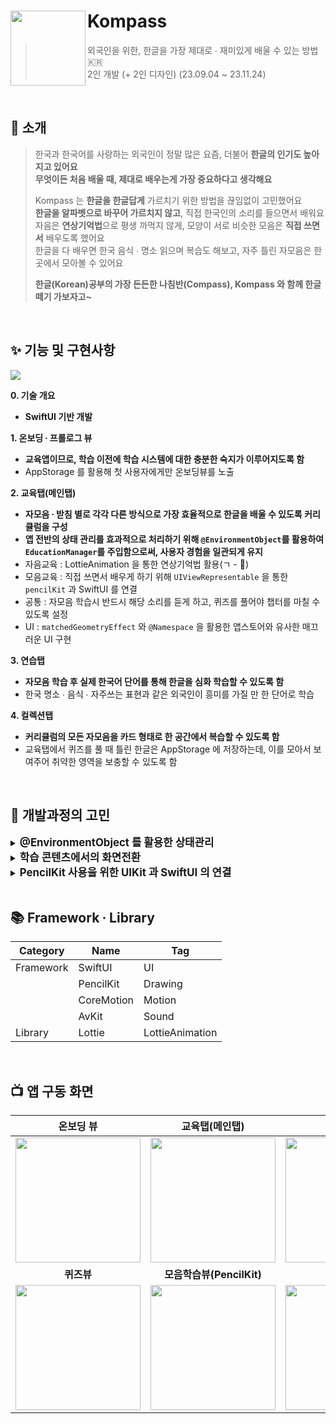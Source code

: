 
# Kompass<img src="https://github.com/chldudqlsdl/Kompass/assets/83645833/867f42d6-0f45-4ad6-a58d-ac3063953771" align=left width=120>

> 외국인을 위한, 한글을 가장 제대로 ∙ 재미있게 배울 수 있는 방법  🇰🇷  
> 2인 개발 (+ 2인 디자인) (23.09.04 ~ 23.11.24)

<br />

## 💭 소개

> 한국과 한국어를 사랑하는 외국인이 정말 많은 요즘, 더불어 **한글의 인기도 높아지고 있어요**  
> **무엇이든 처음 배울 때, 제대로 배우는게 가장 중요하다고 생각해요**
> 
> Kompass 는 **한글을 한글답게** 가르치기 위한 방법을 끊임없이 고민했어요  
> **한글을 알파벳으로 바꾸어 가르치지 않고**, 직접 한국인의 소리를 들으면서 배워요   
> 자음은 **연상기억법**으로 평생 까먹지 않게, 모양이 서로 비슷한 모음은 **직접 쓰면서** 배우도록 했어요  
> 한글을 다 배우면 한국 음식 ∙ 명소 읽으며 복습도 해보고, 자주 틀린 자모음은 한 곳에서 모아볼 수 있어요
> 
> **한글(Korean)공부의 가장 든든한 나침반(Compass), Kompass 와 함께 한글 떼기 가보자고~**



<br />

## ✨ 기능 및 구현사항
<img src="https://github.com/chldudqlsdl/Kompass/assets/83645833/350ca266-0cc5-4ca2-af13-24a5883b36b4" >

**0. 기술 개요** 
  - **SwiftUI 기반 개발**

**1. 온보딩 ∙ 프롤로그 뷰** 
  - **교육앱이므로, 학습 이전에 학습 시스템에 대한 충분한 숙지가 이루어지도록 함**
  - AppStorage 를 활용해 첫 사용자에게만 온보딩뷰를 노출

**2. 교육탭(메인탭)**
  - **자모음 ∙ 받침 별로 각각 다른 방식으로 가장 효율적으로 한글을 배울 수 있도록 커리큘럼을 구성**
  - **앱 전반의 상태 관리를 효과적으로 처리하기 위해 `@EnvironmentObject`를 활용하여   `EducationManager`를 주입함으로써, 사용자 경험을 일관되게 유지**
  - 자음교육 : LottieAnimation 을 통한 연상기억법 활용(ㄱ - 🔫)  
  - 모음교육 : 직접 쓰면서 배우게 하기 위해 `UIViewRepresentable` 을 통한 `pencilKit` 과 SwiftUI 를 연결  
- 공통 : 자모음 학습시 반드시 해당 소리를 듣게 하고, 퀴즈를 풀어야 챕터를 마칠 수 있도록 설정
- UI : `matchedGeometryEffect` 와 `@Namespace` 을 활용한 앱스토어와 유사한 매끄러운 UI 구현

**3. 연습탭**
 - **자모음 학습 후 실제 한국어 단어를 통해 한글을 심화 학습할 수 있도록 함**
- 한국 명소 ∙ 음식 ∙ 자주쓰는 표현과 같은 외국인이 흥미를 가질 만 한 단어로 학습

**4. 컬렉션탭**
 - **커리큘럼의 모든 자모음을 카드 형태로 한 공간에서 복습할 수 있도록 함**
- 교육탭에서 퀴즈를 풀 때 틀린 한글은 AppStorage 에 저장하는데, 이를 모아서 보여주어 취약한 영역을 보충할 수 있도록 함


<br />


## 🤔 개발과정의 고민

<details>
<summary><strong style="font-size: 1.2em;">@EnvironmentObject 를 활용한 상태관리</strong></summary>

### EducationManager 와 @EnvironmentObject

Kompass 앱에서 교육과 관련된 모든 속성과 메서드를 관리하는 EducationManager 를 선언. `@StateObject` 로 인스턴스를 선언하여 관리하고, 이를 각 탭에 `@EnvironmentObject` 로 주입. LearnTab 의 모든 하위뷰들은 `educationManager` 에 접근하여 변경사항을 알릴 수 있다. 

싱글톤패턴의 장점을 가지면서도 SwiftUI의 선언적 프로그래밍 스타일을 효과적으로 유지할 수 있다.

```swift
struct ContentView: View {
    @StateObject var educationManager: EducationManager = EducationManager()
    @StateObject var practiceManager: PracticeManager = PracticeManager()
    
    var body: some View {
            TabView {
                LearningView()
                    .environmentObject(educationManager)
                    .tabItem {
                        Label("Learn", systemImage: "book")
                    }
                
                PracticeView()
                    .environmentObject(practiceManager)
                    .tabItem {
                        Label("Practice", systemImage: "message.and.waveform.fill")
                    }
                
                CollectionView()
                    .environmentObject(educationManager)
                    .tabItem {
                        Label("Collection", systemImage: "rectangle.stack.fill")
                    }
            }
    }
}
```


</details>

<details>
<summary><strong style="font-size: 1.2em;">학습 콘텐츠에서의 화면전환</strong></summary>

### 학습 콘텐츠의 생소한 화면 전환 방식

<img width="200" src="https://github.com/chldudqlsdl/Kompass/assets/83645833/b620a23d-ec04-4e09-9dc1-3289c3178563">

보통의 교육 콘텐츠에서는 위 그림 처럼 현재 뷰가 왼쪽으로 사라지면서 오른쪽에서 새로운 뷰가 나타나는 방식으로 화면 전환을 한다. 하지만 일반적으로 사용하는 대부분의 앱에서는 아래와 같은 방식으로 화면 전환을 한다. 

NavigationView 와 NavigationLink (UINavigationController) 을 사용한 방법은 애니메이션은 비슷하지만, 뷰가 스택에 쌓이면서 뷰 간에 계층이 생긴다. 또한 계층이 깊어질 수록 메모리 사용량도 증가할 수 있다.
.sheet ∙ .fullScreenCover 를 사용하면 모달 형태로 뷰가 생기거나, 아래에서 위로 올라오는 애니메이션으로 구현되어 있기에 사용자 입장에서 어색함을 느낄 수 있다. 

### transition 을 통해 구현

educationManager 의 속성에 따라 뷰를 바꿔주는데 이 상황에서 SwiftUI 의 trasition 메서드에 asymmetric 를 사용해주었다. asymmetric 메서드는 뷰 트랜지션시 삽입과 사라짐 시의 애니메이션을 지정해줄 수 있어서 왼쪽으로 사라지고 오른쪽에서 나타나는 뷰 전환을 쉽게 구현해줄 수 있었다. 

```swift
struct LearningLessonView: View {

    @EnvironmentObject var educationManager: EducationManager
    
    var body: some View {
        switch educationManager.currentEducation {

        case .learning:
            HangulEducationLearningView(progressValue: $progressValue)
                .environmentObject(educationManager)
                .transition(.asymmetric(insertion: .move(edge: .trailing), removal: .move(edge: .leading)))
        case .recap:
            HangulEducationRecapView(progressValue: $progressValue)
                .environmentObject(educationManager)
                .transition(.asymmetric(insertion: .move(edge: .trailing), removal: .move(edge: .leading)))
        }
    }
}
```


</details>
  
<details>
<summary><strong style="font-size: 1.2em;">PencilKit 사용을 위한 UIKit 과 SwiftUI 의 연결</strong></summary>

### PKCanvasView

모음은 서로 모양이 비슷해서 쉽게 익숙해지기 위해서는 직접 써보는 방법이 가장 효율적이라고 판단했고, 이를 위해 PencilKit 을 사용하여 펜을 통한 쓰기를 구현하고자 하였다. 펜을 쓰게 될 뷰로 `PKCanvasView` 를 사용하는데, 이는 `UIScrollView` 를 상속하고 있다. 이 때문에 SwiftUI 기반 UI를 사용하고 있는 Kompass 에서 UIKit 뷰를 사용해야만 하였다. 

### UIViewControllerRepresentable

<img width="200" src="https://github.com/chldudqlsdl/Kompass/assets/83645833/9f714f6b-1eeb-419d-ae46-b8131599a63a">

프로토콜 `UIViewControllerRepresentable` 을 사용하면 UIViewController 를 SwiftUI 에서 사용할 수 있으며, 데이터도 잘 주고 받을 수 있다.

```swift
struct Canvas: UIViewControllerRepresentable {
    
    @Binding var writingCount : Int
    @EnvironmentObject var educationManager: EducationManager
        
    func makeUIViewController(context: Context) -> UIViewController {
        let fallingViewController = FallingViewController(writingCount: $writingCount, educationManager: educationManager)
        return fallingViewController
    }
    
    func updateUIViewController(_ uiViewController: UIViewController, context: Context) {
    }
}

class FallingViewController : UIViewController, UITextFieldDelegate, PKCanvasViewDelegate, UICollisionBehaviorDelegate {
        
        @Binding var writingCount: Int
    var educationManager: EducationManager
        // ... [후략] ...
}
```

</details>

<br />

## 📚 Framework ∙ Library

| Category| Name | Tag |
| ---| --- | --- |
| Framework| SwiftUI | UI |
| | PencilKit | Drawing    |
| | CoreMotion | Motion |
| | AvKit | Sound |
|Library | Lottie |LottieAnimation  |

<br />


## 📺 앱 구동 화면 
|온보딩 뷰|교육탭(메인탭)|자음학습뷰| 복습뷰(리캡뷰)|
|:-:|:-:|:-:|:-:|
|<img width="200" src="https://github.com/chldudqlsdl/Kompass/assets/83645833/e6b28af2-65f7-49fe-a9ad-1a0ae6aed822">|<img width="200" src="https://github.com/chldudqlsdl/Kompass/assets/83645833/c654d97c-e4c3-41ad-954c-fbe2f39e73b5">|<img width="200" src="https://github.com/chldudqlsdl/Kompass/assets/83645833/082a68c8-d48d-4ac4-a693-1f2f91d5e030">|<img width="200" src="https://github.com/chldudqlsdl/Kompass/assets/83645833/1035e122-ed9a-4786-b3b5-2e5113c4263b">|
|**퀴즈뷰**|**모음학습뷰(PencilKit)**|**연습탭**|**컬렉션탭**|
|<img width="200" src="https://github.com/chldudqlsdl/Kompass/assets/83645833/1ce1d77b-a4c4-4188-9d19-b75bf7e9130e">|<img width="200" src="https://github.com/chldudqlsdl/Kompass/assets/83645833/33dbc17c-edff-4aee-9143-16ceacc76f96">|<img width="200" src="https://github.com/chldudqlsdl/Kompass/assets/83645833/3c5b5838-211c-4154-bad3-01a3a836ada3">|<img width="200" src="https://github.com/chldudqlsdl/Kompass/assets/83645833/19190ae6-27d6-4ae8-b42d-e1c1f50e480b">|





